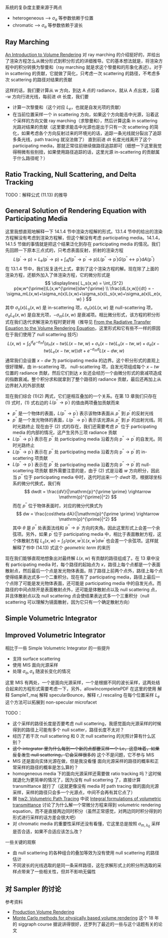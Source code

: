 系统的复杂度主要来源于两点
* heterogeneous  --> $\sigma_a$ 等参数依赖于位置
* chromatic --> $\sigma_a$ 等参数依赖于波长
## Ray Marching

[An Introduction to Volume Rendering](https://www.scratchapixel.com/lessons/3d-basic-rendering/volume-rendering-for-developers/intro-volume-rendering.html) 对 ray marching 的介绍挺好的，并给出了渲染方程怎么从微分形式到积分形式的详细推导。它的基本想法就是，将渲染方程中的积分转换为黎曼和（ray marching 就是求这个黎曼和的形象化表述）。对于 in scattering 的贡献，它就做了简化，只考虑一次 scattering 的路径，不考虑多次 scattering 的路径对结果的贡献

这样的话，我们要计算从 w 方向，到达 A 点的 radiance，就从 A 点出发，沿着 -w 方向行进光线，每前进 dt 长度，我们要
* 计算一次黎曼和（这个对应 $L_e$，也就是自发光项的贡献）
* 在当前位置采样一个 in scattering 方向，如果这个方向能击中光源，沿着这个采样的方向又做 ray marching（求黎曼和），然后计算这条 in scattering 光路对结果的贡献（这里要求能击中光源也是出于只有一次 scattering 的简化，如果考虑各个方向反射过来的环境光的话，追踪一条光线就分裂出了追踪多条光线，path tracing 就没法做了）
直到前进 dt 长度光线离开了这个 participating media，那就正常往前继续做路径追踪即可（细想一下这里我觉得稍微有些别扭，如果使用路径追踪的话，这里光源 in-scattering 的贡献属于什么路径呢？）
## Ratio Tracking, Null Scattering, and Delta Tracking

TODO：解释公式 (11.13) 的推导
## General Solution of Rendering Equation with Participating Media

这里我想直观地解释一下 14.1.4 节中渲染方程解的形式。13.1.4 节中的给出的渲染方程解没有考虑到渲染方程解，但这个解没有考虑 participating media。14.1.4，14.1.5 节做的事情就是把这个结果泛化到存在 participating media 的情况。我们先回顾一下原本三点式的，只考虑表面反射，折射的渲染方程
$$
\begin{equation} \tag{1}
L\left(\mathrm{p}^{\prime} \rightarrow \mathrm{p}\right)=L_{\mathrm{e}}\left(\mathrm{p}^{\prime} \rightarrow \mathrm{p}\right)+\int_A f\left(\mathrm{p}^{\prime \prime} \rightarrow \mathrm{p}^{\prime} \rightarrow \mathrm{p}\right) L\left(\mathrm{p}^{\prime \prime} \rightarrow \mathrm{p}^{\prime}\right) G\left(\mathrm{p}^{\prime \prime} \leftrightarrow \mathrm{p}^{\prime}\right) \mathrm{d} A\left(\mathrm{p}^{\prime \prime}\right)
\end{equation}
$$
在 13.1.4 节中，我们反复迭代上式，拿到了这个渲染方程的解。现在除了上面的渲染方程，还额外加入了体渲染方程，它的微分形式是
$$
\displaylines{
L_s(x,w) = \int_{S^2} p(w,w^{\prime})L(x,w^{\prime})dw^{\prime}
\\
\frac{dL(x,w)}{dt} = -\sigma_mL(x,w)+\sigma_n(x)L(x,w)+\sigma_s(x)L_s(x,w)+\sigma_a(x)L_e(x,w)
}
$$
其中 $\sigma_s(x)L_s(x,w)$ 是 in-scattering 项，$\sigma_n(x)L(x,w)$ 是 null-scattering 项，$\sigma_aL_e(x,w)$ 是自发光项，$-\sigma_mL(x,w)$ 是衰减项。相比微分形式，该方程的积分形式在我们迭代求解渲染方程时更好用（推导见 [From the Radiative Transfer Equation to the Volume Rendering Equation](https://www.scratchapixel.com/lessons/3d-basic-rendering/volume-rendering-for-developers/volume-rendering-summary-equations.html)，这里形式和它有些不一样的原因在于我们使用了 null scattering 技巧）
$$
\tag{2} L(x,w) = \int_0^d e^{-\sigma_mt}(\sigma_n(x-tw)L(x-tw,w)+\sigma_s(x-tw)L_s(x-tw,w)+\sigma_a(x-tw)L_e(x-tw,w))dt+e^{-\sigma_m d}L(x-dw,w)
$$
通常我们会设置 $x-dw$ 为 participating media 的边界。这个积分形式的直观上很好理解，由 in-scattering 项， null-scattering 项，自发光项组成每个 $x-tw$ 位置的 radiance 贡献，然后它们到达 $x$ 处还会经历一个由微分形式的衰减项造成的指数衰减。整个积分求和就拿到了整个路径的 radiance 贡献，最后还再加上从边界射入的外部贡献

现在我们综合 $(1) (2)$ 两式，它们是相互叠加的一个关系。在第 13 章我们只存在 $(1)$ 式时，$(1)$ 式右边的 $L\left(\mathrm{p}^{\prime \prime} \rightarrow \mathrm{p}^{\prime}\right)$ 的值由两项叠加贡献而来
* $p^{\prime \prime}$ 是一个物体的表面，$L\left(\mathrm{p}^{\prime \prime} \rightarrow \mathrm{p}^{\prime}\right)$ 表示该物体表面从 $p^{\prime \prime}$ 到 $p^{\prime}$ 的反射光线
* $p^{\prime \prime}$ 是一个发光物体的表面，$L\left(\mathrm{p}^{\prime \prime} \rightarrow \mathrm{p}^{\prime}\right)$ 表示该光源从 $p^{\prime \prime}$ 到 $p^{\prime}$ 的出射光线。同时光路终止
现在由于 $(2)$ 式的存在，我们还需要考虑 $p^{\prime \prime}$ 位于 participating media 的内部的情况，这产生另外三项 radiance 贡献
* $L\left(\mathrm{p}^{\prime \prime} \rightarrow \mathrm{p}^{\prime}\right)$ 表示在 $p^{\prime \prime}$ 处 participating media 沿着方向 $\mathrm{p}^{\prime \prime} \rightarrow \mathrm{p}^{\prime}$ 的自发光。同时光路终止
* $L\left(\mathrm{p}^{\prime \prime} \rightarrow \mathrm{p}^{\prime}\right)$ 表示在 $p^{\prime \prime}$ 处 participating media 沿着方向 $\mathrm{p}^{\prime \prime} \rightarrow \mathrm{p}^{\prime}$ 的 in-scattering 项贡献
* $L\left(\mathrm{p}^{\prime \prime} \rightarrow \mathrm{p}^{\prime}\right)$ 表示在 $p^{\prime \prime}$ 处 participating media 沿着方向 $\mathrm{p}^{\prime \prime} \rightarrow \mathrm{p}^{\prime}$ 的 null-scattering 项贡献
额外需要注意的是，由于 $(2)$ 式是沿着 $w$ 方向积分，因此当 $p^{\prime \prime}$ 位于 participating media 中时，迭代时出来一个 $dwdt$ 项，根据球坐标系的微分代换式，我们有 $$
dwdt = \frac{dV}{|\mathrm{p}^{\prime \prime} \rightarrow \mathrm{p}^{\prime}|^2}
$$而在 $p^{\prime \prime}$ 位于物体表面时，对应的微分代换式为
$$
dw = \frac{cos\theta dA}{|\mathrm{p}^{\prime \prime} \rightarrow \mathrm{p}^{\prime}|^2}
$$
其中 $\theta$ 是 $p^{\prime \prime}$ 处表面法线和 $\mathrm{p}^{\prime \prime} \rightarrow \mathrm{p}^{\prime}$ 方向的夹角。因此这里形式上会差一个余弦项。另外，如果 $p^{\prime}$ 位于 participating media 中，相比于表面散射方程，这个体散射方程 $L_s(x,w) = \int_{S^2} p(w,w^{\prime})L(x,w^{\prime})dw^{\prime}$ 也会差一个余弦项。这样就解释了书中 (14.13) 式这个 _geometric term_ 的来历

现在我们能够直观地想象出对最终解 $L(x,w)$ 有贡献的路径组成了。在 13 章中没有 participating media 时，每个路径的起始点为 $x$，路径上每个点都是一个表面散射点，然后最后一个点是发光物体表面。除了路径上前两个点外，路径上每个点使得结果表达式多一个二重积分。现在有了 participating media，路径上最后一个点除了可能是发光物体表面，还可能是 participating media 中的自发光点。而路径的中间点除开是表面散射点外，还可能是体散射点以及 null scattering 点，并且体散射点以及 null scattering 点会使结果表达式多一个三重积分（null scattering 可以理解为镜面散射，因为它只有一个确定散射方向）
## Simple Volumetric Integrator

## Improved Volumetric Integrator

相比于一些 Simple Volumetric Integrator 的一些提升
* 支持 surface scattering
* 使用 MIS 面向光源采样
* 处理 $\sigma_a, \sigma_s$ 随波长变化的情况


这里 MIS 有两处，一个是面向光源采样，一个是根据不同的波长采样，这两处结合起来的方程形式需要考虑一下，另外，allowIncompeletePDF 在这里的使用
解释 SampleT_maj
解释 specularBounce，解释 r_l rescaling
在每个位置采样 $L_e$
这个方法可以拓展到 non-specular microfacet

TODO：
* 这个采样的路径长度是否要考虑 null scattering，我感觉面向光源采样的时候得到的路径上可能有多个 null scatter，路径长度不太对？
* 经历了若干次 null scattering 和 0 次 null scattering 的光照计算有什么区别？
* ~~这个 integrator 里为什么每到一个新的点都要采样一个 Le，这意味着，如果反复发生 null scattering，它会采样很多的~~ 这个不是问题，它不参与 MIS
* MIS 还是面向实体光源在做，但是我没看懂 面向光源采样的路径的概率和正常采样的路径的概率是怎么算的？
* homogeneous media 下的面向光源采样还需要做 ratio tracking 吗？这时候就退化为更简单的情况了，因为没有 null scattering 了，直接计算 transmittance 就行了（这就更像没有 media 时 path tracing 做的面向光源采样，采样的路径只会多一个光源点，中间不会再有其它点了）
* 据 [hw2: Volumetric Path Tracing](https://cseweb.ucsd.edu/~tzli/cse272/wi2024/homework2.pdf) 中说 [Integral formulations of volumetric transmittance](https://dl.acm.org/doi/pdf/10.1145/3355089.3356559) 讨论了为什么解一个常微分方程来得到 volumetric rendering equation，而不是直接两边同时积分（虽然正常感觉，对两边同时积分得到的形式进行采样的话方差会很大吧）
* 对 chromatic media 的重要性采样还没有看懂，它这里总是按照 $\sigma_{m,\lambda_0}$ 采样是否合适，如果不合适应该怎么改？

一些关键的观察
* 由 null scattering 的各种组合的叠加等效为没有使用 null scattering 的路径估计
* 不同波长的光线选取的是同一条采样路径，这在求解形式上的积分所选取的采样点带来了一些相关性，但并不影响无偏性

## 对 Sampler 的讨论


参考资料
* [Production Volume Rendering](https://graphics.pixar.com/library/ProductionVolumeRendering/paper.pdf)
* [Monte Carlo methods for physically based volume rendering](https://cs.dartmouth.edu/~wjarosz/publications/novak18monte-sig.html) 这个 18 年的 siggraph course 据说讲得很好，还罗列了最近的一些与这个话题有关的论文